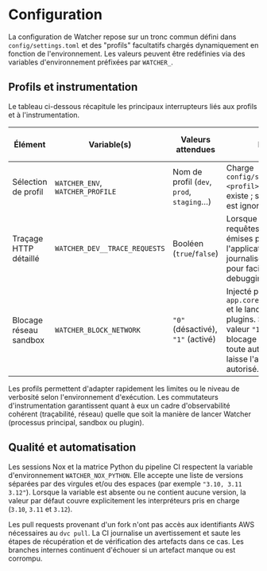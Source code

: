# Configuration

La configuration de Watcher repose sur un tronc commun défini dans `config/settings.toml` et des "profils" facultatifs chargés dynamiquement en fonction de l'environnement. Les valeurs peuvent être redéfinies via des variables d'environnement préfixées par `WATCHER_`.

## Profils et instrumentation

Le tableau ci-dessous récapitule les principaux interrupteurs liés aux profils et à l'instrumentation.

| Élément | Variable(s) | Valeurs attendues | Effet | Valeur par défaut |
| --- | --- | --- | --- | --- |
| Sélection de profil | `WATCHER_ENV`, `WATCHER_PROFILE` | Nom de profil (`dev`, `prod`, `staging`…) | Charge `config/settings.<profil>.toml` s'il existe ; sinon le profil est ignoré. | *(aucune)* |
| Traçage HTTP détaillé | `WATCHER_DEV__TRACE_REQUESTS` | Booléen (`true`/`false`) | Lorsque `true`, les requêtes HTTP émises par l'application sont journalisées en détail pour faciliter le debugging. | `false` |
| Blocage réseau sandbox | `WATCHER_BLOCK_NETWORK` | `"0"` (désactivé), `"1"` (activé) | Injecté par `app.core.sandbox.run` et le lanceur de plugins. Seule la valeur `"1"` active le blocage réseau ; toute autre valeur laisse l'accès réseau autorisé. | `"0"` |

Les profils permettent d'adapter rapidement les limites ou le niveau de verbosité selon l'environnement d'exécution. Les commutateurs d'instrumentation garantissent quant à eux un cadre d'observabilité cohérent (traçabilité, réseau) quelle que soit la manière de lancer Watcher (processus principal, sandbox ou plugin).

## Qualité et automatisation

Les sessions Nox et la matrice Python du pipeline CI respectent la variable d'environnement `WATCHER_NOX_PYTHON`. Elle accepte une liste de versions séparées par des virgules et/ou des espaces (par exemple `"3.10, 3.11 3.12"`). Lorsque la variable est absente ou ne contient aucune version, la valeur par défaut couvre explicitement les interpréteurs pris en charge (`3.10`, `3.11` et `3.12`).

Les pull requests provenant d'un fork n'ont pas accès aux identifiants AWS nécessaires au `dvc pull`. La CI journalise un
avertissement et saute les étapes de récupération et de vérification des artefacts dans ce cas. Les branches internes
continuent d'échouer si un artefact manque ou est corrompu.
